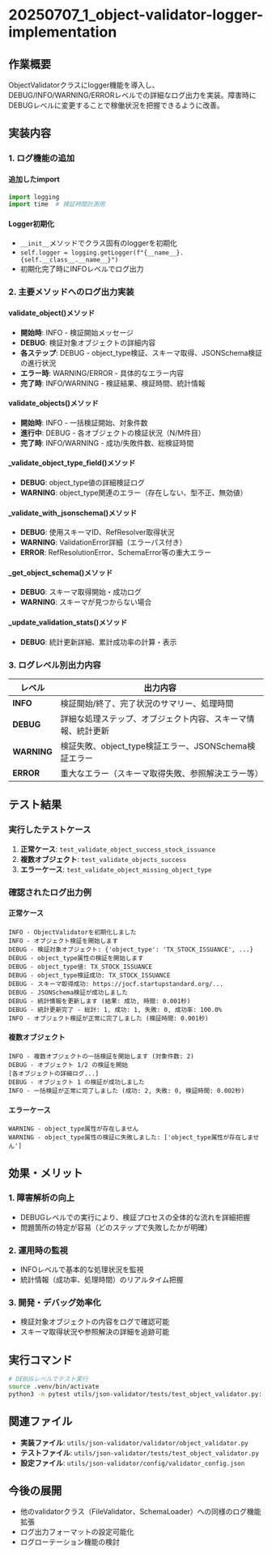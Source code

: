 # 20250707_1_object-validator-logger-implementation

## 作業概要
ObjectValidatorクラスにlogger機能を導入し、DEBUG/INFO/WARNING/ERRORレベルでの詳細なログ出力を実装。障害時にDEBUGレベルに変更することで稼働状況を把握できるように改善。

## 実装内容

### 1. ログ機能の追加

#### 追加したimport
```python
import logging
import time  # 検証時間計測用
```

#### Logger初期化
- `__init__`メソッドでクラス固有のloggerを初期化
- `self.logger = logging.getLogger(f"{__name__}.{self.__class__.__name__}")`
- 初期化完了時にINFOレベルでログ出力

### 2. 主要メソッドへのログ出力実装

#### validate_object()メソッド
- **開始時**: INFO - 検証開始メッセージ
- **DEBUG**: 検証対象オブジェクトの詳細内容
- **各ステップ**: DEBUG - object_type検証、スキーマ取得、JSONSchema検証の進行状況
- **エラー時**: WARNING/ERROR - 具体的なエラー内容
- **完了時**: INFO/WARNING - 検証結果、検証時間、統計情報

#### validate_objects()メソッド  
- **開始時**: INFO - 一括検証開始、対象件数
- **進行中**: DEBUG - 各オブジェクトの検証状況（N/M件目）
- **完了時**: INFO/WARNING - 成功/失敗件数、総検証時間

#### _validate_object_type_field()メソッド
- **DEBUG**: object_type値の詳細検証ログ
- **WARNING**: object_type関連のエラー（存在しない、型不正、無効値）

#### _validate_with_jsonschema()メソッド
- **DEBUG**: 使用スキーマID、RefResolver取得状況
- **WARNING**: ValidationError詳細（エラーパス付き）
- **ERROR**: RefResolutionError、SchemaError等の重大エラー

#### _get_object_schema()メソッド
- **DEBUG**: スキーマ取得開始・成功ログ
- **WARNING**: スキーマが見つからない場合

#### _update_validation_stats()メソッド
- **DEBUG**: 統計更新詳細、累計成功率の計算・表示

### 3. ログレベル別出力内容

| レベル | 出力内容 |
|--------|----------|
| **INFO** | 検証開始/終了、完了状況のサマリー、処理時間 |
| **DEBUG** | 詳細な処理ステップ、オブジェクト内容、スキーマ情報、統計更新 |
| **WARNING** | 検証失敗、object_type検証エラー、JSONSchema検証エラー |
| **ERROR** | 重大なエラー（スキーマ取得失敗、参照解決エラー等） |

## テスト結果

### 実行したテストケース
1. **正常ケース**: `test_validate_object_success_stock_issuance`
2. **複数オブジェクト**: `test_validate_objects_success` 
3. **エラーケース**: `test_validate_object_missing_object_type`

### 確認されたログ出力例

#### 正常ケース
```
INFO - ObjectValidatorを初期化しました
INFO - オブジェクト検証を開始します
DEBUG - 検証対象オブジェクト: {'object_type': 'TX_STOCK_ISSUANCE', ...}
DEBUG - object_type属性の検証を開始します
DEBUG - object_type値: TX_STOCK_ISSUANCE
DEBUG - object_type検証成功: TX_STOCK_ISSUANCE
DEBUG - スキーマ取得成功: https://jocf.startupstandard.org/...
DEBUG - JSONSchema検証が成功しました
DEBUG - 統計情報を更新します (結果: 成功, 時間: 0.001秒)
DEBUG - 統計更新完了 - 総計: 1, 成功: 1, 失敗: 0, 成功率: 100.0%
INFO - オブジェクト検証が正常に完了しました (検証時間: 0.001秒)
```

#### 複数オブジェクト
```
INFO - 複数オブジェクトの一括検証を開始します (対象件数: 2)
DEBUG - オブジェクト 1/2 の検証を開始
[各オブジェクトの詳細ログ...]
DEBUG - オブジェクト 1 の検証が成功しました
INFO - 一括検証が正常に完了しました (成功: 2, 失敗: 0, 検証時間: 0.002秒)
```

#### エラーケース
```
WARNING - object_type属性が存在しません
WARNING - object_type属性の検証に失敗しました: ['object_type属性が存在しません']
```

## 効果・メリット

### 1. 障害解析の向上
- DEBUGレベルでの実行により、検証プロセスの全体的な流れを詳細把握
- 問題箇所の特定が容易（どのステップで失敗したかが明確）

### 2. 運用時の監視
- INFOレベルで基本的な処理状況を監視
- 統計情報（成功率、処理時間）のリアルタイム把握

### 3. 開発・デバッグ効率化
- 検証対象オブジェクトの内容をログで確認可能
- スキーマ取得状況や参照解決の詳細を追跡可能

## 実行コマンド
```bash
# DEBUGレベルでテスト実行
source .venv/bin/activate
python3 -m pytest utils/json-validator/tests/test_object_validator.py::TestObjectValidator::test_validate_object_success_stock_issuance -v --log-cli-level=DEBUG --log-cli-format='%(asctime)s - %(name)s - %(levelname)s - %(message)s'
```

## 関連ファイル
- **実装ファイル**: `utils/json-validator/validator/object_validator.py`
- **テストファイル**: `utils/json-validator/tests/test_object_validator.py`
- **設定ファイル**: `utils/json-validator/config/validator_config.json`

## 今後の展開
- 他のvalidatorクラス（FileValidator、SchemaLoader）への同様のログ機能拡張
- ログ出力フォーマットの設定可能化
- ログローテーション機能の検討